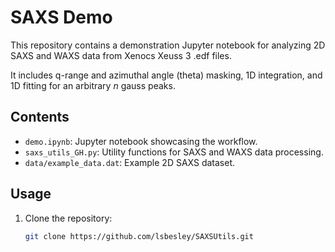# SAXS Demo

This repository contains a demonstration Jupyter notebook for analyzing 2D SAXS and WAXS data from Xenocs Xeuss 3 .edf files.

It includes q-range and azimuthal angle  (theta) masking, 1D integration, and 1D fitting for an arbitrary _n_ gauss peaks.

## Contents
- `demo.ipynb`: Jupyter notebook showcasing the workflow.
- `saxs_utils_GH.py`: Utility functions for SAXS and WAXS data processing.
- `data/example_data.dat`: Example 2D SAXS dataset.

## Usage
1. Clone the repository:
   ```bash
   git clone https://github.com/lsbesley/SAXSUtils.git
   

